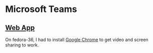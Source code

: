 # Microsoft Teams

## [Web App](https://teams.microsoft.com/)

On fedora-36, I had to install [Google Chrome](chrome.md) to get video and screen sharing to work.
